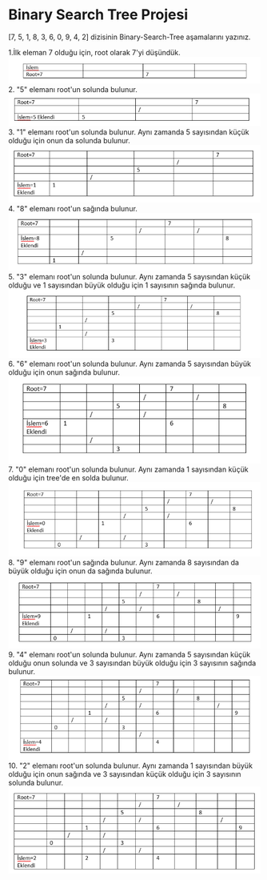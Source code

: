 # Binary Search Tree Projesi

[7, 5, 1, 8, 3, 6, 0, 9, 4, 2] dizisinin Binary-Search-Tree aşamalarını yazınız.

1.İlk eleman 7 olduğu için, root olarak 7'yi düşündük.<br>
<img src="1.PNG" alt="Resim Yüklenemedi"><br>
2. "5" elemanı root'un solunda bulunur.<br>
<img src="2.PNG" alt="Resim Yüklenemedi"><br>
3. "1" elemanı root'un solunda bulunur. Aynı zamanda 5 sayısından küçük olduğu için onun da solunda bulunur.<br>
<img src="3.PNG" alt="Resim Yüklenemedi"><br>
4. "8" elemanı root'un sağında bulunur.<br>
<img src="4.PNG" alt="Resim Yüklenemedi"><br>
5. "3" elemanı root'un solunda bulunur. Aynı zamanda 5 sayısından küçük olduğu ve 1 sayısından büyük olduğu için 1 sayısının sağında bulunur.<br>
<img src="5.PNG" alt="Resim Yüklenemedi"><br>
6. "6" elemanı root'un solunda bulunur. Aynı zamanda 5 sayısından büyük olduğu için onun sağında bulunur.<br>
<img src="6.PNG" alt="Resim Yüklenemedi"><br>
7. "0" elemanı root'un solunda bulunur. Aynı zamanda 1 sayısından küçük olduğu için tree'de en solda bulunur.<br>
<img src="7.PNG" alt="Resim Yüklenemedi"><br>
8. "9" elemanı root'un sağında bulunur. Aynı zamanda 8 sayısından da büyük olduğu için onun da sağında bulunur.<br>
<img src="8.PNG" alt="Resim Yüklenemedi"><br>
9. "4" elemanı root'un solunda bulunur. Aynı zamanda 5 sayısından küçük olduğu onun solunda ve 3 sayısından büyük olduğu için 3 sayısının sağında bulunur.<br>
<img src="9.PNG" alt="Resim Yüklenemedi"><br>
10. "2" elemanı root'un solunda bulunur. Aynı zamanda 1 sayısından büyük olduğu için onun sağında ve 3 sayısından küçük olduğu için 3 sayısının solunda bulunur.<br>
<img src="10.PNG" alt="Resim Yüklenemedi"><br>
